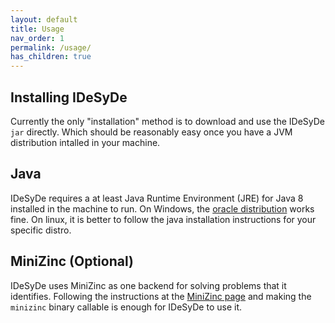 ```yaml
---
layout: default
title: Usage
nav_order: 1
permalink: /usage/
has_children: true
---
```


## Installing IDeSyDe

Currently the only "installation" method is to download and use the IDeSyDe `jar` directly.
Which should be reasonably easy once you have a JVM distribution intalled in your machine.

## Java

IDeSyDe requires a at least Java Runtime Environment (JRE) for Java 8
installed in the machine to run. On Windows, 
the [oracle distribution](https://www.java.com/en/download/manual.jsp) works
fine. On linux, it is better to follow the java installation instructions
for your specific distro.

## MiniZinc (Optional)

IDeSyDe uses MiniZinc as one backend for solving problems that it identifies.
Following the instructions at the [MiniZinc page](https://www.minizinc.org/)
and making the `minizinc` binary callable is enough for IDeSyDe to use it.

<!-- # Installing compiled IDeSyDe

Being a JVM first application, IDeSyDe is distributed as a standalone
[jars](https://docs.oracle.com/javase/tutorial/deployment/jar/basicsindex.html).
Therefore, it is enough that you download the latest _jar_ from the 
[releases page](https://github.com/forsyde/IDeSyDe/releases)
and make it available as a callable binary in your machine/OS.

## Linux quick install

You can run the following commands _in order_ at your bash shell to make `idesyde`
available as callable command. 

```
curl --silent "https://api.github.com/repos/forsyde/IDeSyDe/releases/latest" | grep "browser_download_url" | sed -E 's/.*"([^"]+)".*/\1/' | wget -i- -O ~/.local/bin/idesyde.jar
echo '#!/bin/bash\njava -jar ~/.local/bin/idesyde.jar $@' > ~/.local/bin/idesyde
chmod +x ~/.local/bin/idesyde
```

The first line downloads the latest idesyde jar release in the right place.
The second line creates a small bash wrapper so you can call the jar file.
The third line makes the wrapper executable.

## Windows quick install

Coming soon. -->